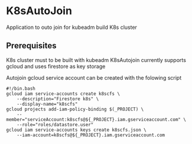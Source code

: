 # K8sAutoJoin 

Application to outo join for kubeadm build  K8s cluster

## Prerequisites 

K8s cluster must to be built with kubeadm 
K8sAutojoin currently supports gcloud and uses firestore as key storage 

Autojoin gcloud service account can be created with the folowing script 
``` 
#!/bin.bash
gcloud iam service-accounts create k8scfs \
    --description="Firestore k8s" \
    --display-name="k8scfs"
gcloud projects add-iam-policy-binding $(_PROJECT) \
    --member="serviceAccount:k8scfs@${_PROJECT}.iam.gserviceaccount.com" \
    --role="roles/datastore.user"
gcloud iam service-accounts keys create k8scfs.json \
    --iam-account=k8scfs@${_PROJECT}.iam.gserviceaccount.com 
```

